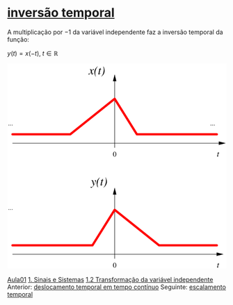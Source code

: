 # [inversão temporal](inversão%20temporal.md)

A multiplicação por $-1$ da variável independente faz a inversão temporal da função:

$y(t)=x(-t),\; t \in \mathbb{R}$

![](attachments/invc.svg)


[Aula01](../Aula01.md)
[1. Sinais e Sistemas](../../topicos/1.%20Sinais%20e%20Sistemas.md)
[1.2 Transformação da variável independente](../../topicos/1.2%20Transformação%20da%20variável%20independente.md)
Anterior: [deslocamento temporal em tempo contínuo](deslocamento%20temporal%20em%20tempo%20contínuo.md)
Seguinte: [escalamento temporal](escalamento%20temporal.md)
